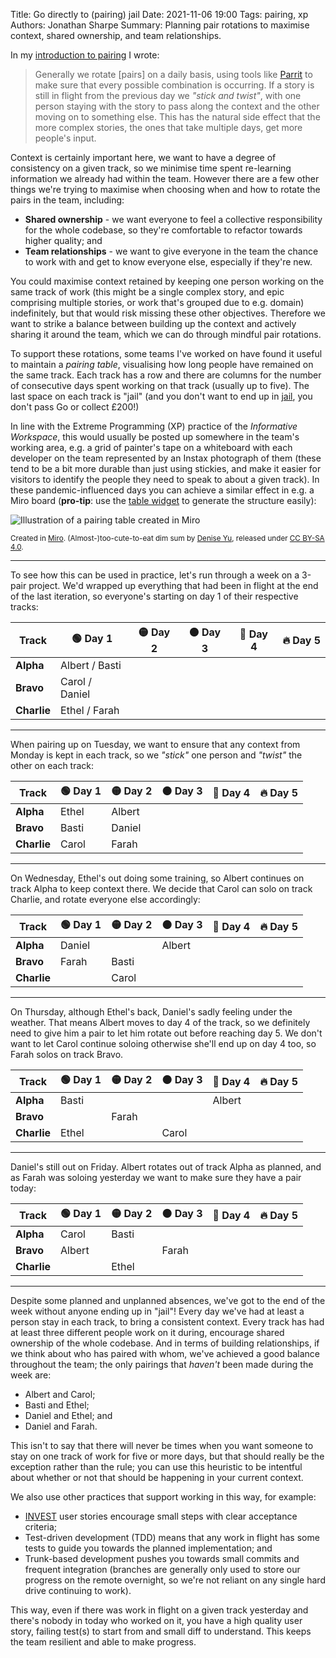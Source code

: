 Title: Go directly to (pairing) jail
Date: 2021-11-06 19:00
Tags: pairing, xp
Authors: Jonathan Sharpe
Summary: Planning pair rotations to maximise context, shared ownership, and team relationships.

In my [introduction to pairing] I wrote:

> Generally we rotate [pairs] on a daily basis, using tools like [Parrit] to make sure that every possible combination is occurring. If a story is still in flight from the previous day we _"stick and twist"_, with one person staying with the story to pass along the context and the other moving on to something else. This has the natural side effect that the more complex stories, the ones that take multiple days, get more people's input.

Context is certainly important here, we want to have a degree of consistency on a given track, so we minimise time spent re-learning information we already had within the team. However there are a few other things we're trying to maximise when choosing when and how to rotate the pairs in the team, including:

- **Shared ownership** - we want everyone to feel a collective responsibility for the whole codebase, so they're comfortable to refactor towards higher quality; and
- **Team relationships** - we want to give everyone in the team the chance to work with and get to know everyone else, especially if they're new.

You could maximise context retained by keeping one person working on the same track of work (this might be a single complex story, and epic comprising multiple stories, or work that's grouped due to e.g. domain) indefinitely, but that would risk missing these other objectives. Therefore we want to strike a balance between building up the context and actively sharing it around the team, which we can do through mindful pair rotations.

To support these rotations, some teams I've worked on have found it useful to maintain a _pairing table_, visualising how long people have remained on the same track. Each track has a row and there are columns for the number of consecutive days spent working on that track (usually up to five). The last space on each track is "jail" (and you don't want to end up in [jail], you don't pass Go or collect £200!)

In line with the Extreme Programming (XP) practice of the _Informative Workspace_, this would usually be posted up somewhere in the team's working area, e.g. a grid of painter's tape on a whiteboard with each developer on the team represented by an Instax photograph of them (these tend to be a bit more durable than just using stickies, and make it easier for visitors to identify the people they need to speak to about a given track). In these pandemic-influenced days you can achieve a similar effect in e.g. a Miro board (**pro-tip**: use the [table widget] to generate the structure easily):

![Illustration of a pairing table created in Miro][pairing table]

<small>Created in [Miro]. (Almost-)too-cute-to-eat dim sum by [Denise Yu], released under [CC BY-SA 4.0].</small>

<hr>

To see how this can be used in practice, let's run through a week on a 3-pair project. We'd wrapped up everything that had been in flight at the end of the last iteration, so everyone's starting on day 1 of their respective tracks:

<table style="table-layout: fixed; width: 100%">
    <thead>
        <tr><th>Track</th><th>🟢 Day 1</th><th>🟡 Day 2</th><th>🟠 Day 3</th><th>🔴 Day 4</th><th>🔥 Day 5</th></tr>
    </thead>
    <tbody>
        <tr><td><strong>Alpha</strong></td><td>Albert / Basti</td><td></td><td></td><td></td><td></td></tr>
        <tr><td><strong>Bravo</strong></td><td>Carol / Daniel</td><td></td><td></td><td></td><td></td></tr>
        <tr><td><strong>Charlie</strong></td><td>Ethel / Farah</td><td></td><td></td><td></td><td></td></tr>
    </tbody>
</table>

<hr>

When pairing up on Tuesday, we want to ensure that any context from Monday is kept in each track, so we _"stick"_ one person and _"twist"_ the other on each track:

<table style="table-layout: fixed; width: 100%">
    <thead>
        <tr><th>Track</th><th>🟢 Day 1</th><th>🟡 Day 2</th><th>🟠 Day 3</th><th>🔴 Day 4</th><th>🔥 Day 5</th></tr>
    </thead>
    <tbody>
        <tr><td><strong>Alpha</strong></td><td>Ethel</td><td>Albert</td><td></td><td></td><td></td></tr>
        <tr><td><strong>Bravo</strong></td><td>Basti</td><td>Daniel</td><td></td><td></td><td></td></tr>
        <tr><td><strong>Charlie</strong></td><td>Carol</td><td>Farah</td><td></td><td></td><td></td></tr>
    </tbody>
</table>

<hr>

On Wednesday, Ethel's out doing some training, so Albert continues on track Alpha to keep context there. We decide that Carol can solo on track Charlie, and rotate everyone else accordingly:

<table style="table-layout: fixed; width: 100%">
    <thead>
        <tr><th>Track</th><th>🟢 Day 1</th><th>🟡 Day 2</th><th>🟠 Day 3</th><th>🔴 Day 4</th><th>🔥 Day 5</th></tr>
    </thead>
    <tbody>
        <tr><td><strong>Alpha</strong></td><td>Daniel</td><td></td><td>Albert<td><td></td></tr>
        <tr><td><strong>Bravo</strong></td><td>Farah</td><td>Basti</td><td></td ><td></td><td></td></tr>
        <tr><td><strong>Charlie</strong></td><td></td><td>Carol</td><td></td><td></td><td></td></tr>
    </tbody>
</table>

<hr>

On Thursday, although Ethel's back, Daniel's sadly feeling under the weather.
That means Albert moves to day 4 of the track, so we definitely need to give
him a pair to let him rotate out before reaching day 5. We don't want to let
Carol continue soloing otherwise she'll end up on day 4 too, so Farah
solos on track Bravo.

<table style="table-layout: fixed; width: 100%">
    <thead>
        <tr><th>Track</th><th>🟢 Day 1</th><th>🟡 Day 2</th><th>🟠 Day 3</th><th>🔴 Day 4</th><th>🔥 Day 5</th></tr>
    </thead>
    <tbody>
        <tr><td><strong>Alpha</strong></td><td>Basti</td><td></td><td></td><td>Albert</td><td></td></tr>
        <tr><td><strong>Bravo</strong></td><td></td><td>Farah</td><td></td><td></td><td></td></tr>
        <tr><td><strong>Charlie</strong></td><td>Ethel</td><td></td><td>Carol</td><td></td><td></td></tr>
    </tbody>
</table>

<hr>

Daniel's still out on Friday. Albert rotates out of track Alpha as planned,
and as Farah was soloing yesterday we want to make sure they have a pair today:

<table style="table-layout: fixed; width: 100%">
    <thead>
        <tr><th>Track</th><th>🟢 Day 1</th><th>🟡 Day 2</th><th>🟠 Day 3</th><th>🔴 Day 4</th><th>🔥 Day 5</th></tr>
    </thead>
    <tbody>
        <tr><td><strong>Alpha</strong></td><td>Carol</td><td>Basti</td><td></td><td></td><td></td></tr>
        <tr><td><strong>Bravo</strong></td><td>Albert</td><td></td><td>Farah</td
><td></td><td></td></tr>
        <tr><td><strong>Charlie</strong></td><td></td><td>Ethel</td><td></td><td></td><td></td></tr>
    </tbody>
</table>

<hr>

Despite some planned and unplanned absences, we've got to the end of the week without anyone ending up in "jail"! Every day we've had at least a person stay in each track, to bring a consistent context. Every track has had at least three different people work on it during, encourage shared ownership of the whole codebase. And in terms of building relationships, if we think about who has paired with whom, we've achieved a good balance throughout the team; the only pairings that _haven't_ been made during the week are:

- Albert and Carol;
- Basti and Ethel;
- Daniel and Ethel; and
- Daniel and Farah.

This isn't to say that there will never be times when you want someone to stay on one track of work for five or more days, but that should really be the exception rather than the rule; you can use this heuristic to be intentful about whether or not that should be happening in your current context.

We also use other practices that support working in this way, for example:

- [INVEST] user stories encourage small steps with clear acceptance criteria;
- Test-driven development (TDD) means that any work in flight has some tests to guide you towards the planned implementation; and
- Trunk-based development pushes you towards small commits and frequent integration  (branches are generally only used to store our progress on the remote overnight, so we're not reliant on any single hard drive continuing to work).

This way, even if there was work in flight on a given track yesterday and there's nobody in today who worked on it, you have a high quality user story, failing test(s) to start from and small diff to understand. This keeps the team resilient and able to make progress.

  [CC BY-SA 4.0]: https://creativecommons.org/licenses/by-sa/4.0/
  [Denise Yu]: https://deniseyu.io/
  [introduction to pairing]: {filename}/work/ada-college-pairing.md
  [INVEST]: https://www.pivotaltracker.com/blog/how-to-invest-in-your-user-stories
  [jail]: https://en.wikipedia.org/wiki/Monopoly_(game)#Jail
  [Miro]: https://miro.com/
  [pairing table]: {static}/images/pairing-table.png
  [Parrit]: https://parrit.io/
  [table widget]: https://help.miro.com/hc/en-us/articles/360011986519-Tables
